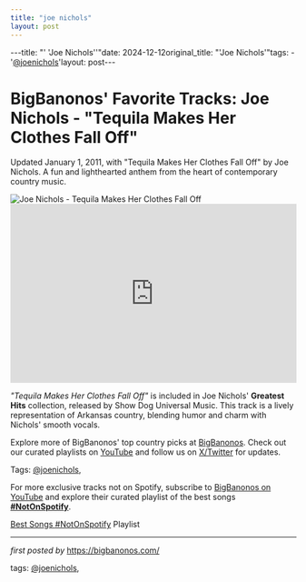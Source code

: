 ```yaml
---
title: "joe nichols"
layout: post
---
```

---title: "' 'Joe Nichols''"date: 2024-12-12original_title: "'Joe Nichols'"tags:  - '[@joenichols](/tags/joenichols/)'layout: post---<!-- Post Title --><h1 >BigBanonos' Favorite Tracks: Joe Nichols - "Tequila Makes Her Clothes Fall Off"</h1> <!-- Introductory Text --><p >Updated January 1, 2011, with "Tequila Makes Her Clothes Fall Off" by Joe Nichols. A fun and lighthearted anthem from the heart of contemporary country music.</p> <!-- Featured Image --><div > <img src="https://people.com/thmb/OKDUN08zPmcukACsZp1CkLHNEvI=/1500x0/filters:no_upscale():max_bytes(150000):strip_icc():focal(999x0:1001x2)/JoeNichols-1F1A9811rt-FX-2000-11c0e135c94b4d9fa498ec67a46068c4.jpg" alt="Joe Nichols - Tequila Makes Her Clothes Fall Off" /></div> <!-- YouTube Video Embed --><div > <iframe width="100%" height="315" src="https://www.youtube.com/embed/Nj2700em-JQ" title="Joe Nichols - 'Tequila Makes Her Clothes Fall Off' (Closed Captioned)" frameborder="0" allow="accelerometer; autoplay; encrypted-media; gyroscope; picture-in-picture; web-share" referrerpolicy="strict-origin-when-cross-origin" allowfullscreen></iframe></div> <!-- Song Information --><div > <p><em>"Tequila Makes Her Clothes Fall Off"</em> is included in Joe Nichols' <strong>Greatest Hits</strong> collection, released by Show Dog Universal Music. This track is a lively representation of Arkansas country, blending humor and charm with Nichols' smooth vocals.</p></div> <!-- Footer Links --><div > <p>Explore more of BigBanonos' top country picks at <a href="https://bigbanonos.com/" target="_blank">BigBanonos</a>. Check out our curated playlists on <a href="https://www.youtube.com/[@BigBanonos](/tags/BigBanonos/)" target="_blank">YouTube</a> and follow us on <a href="https://x.com/bigbanonos" target="_blank">X/Twitter</a> for updates.</p></div> <!-- Tags --><p >Tags: [@joenichols](/tags/joenichols/),</p><!--Subscribe and Playlist Links--><div>    <p>For more exclusive tracks not on Spotify, subscribe to <a href="https://www.youtube.com/[@BigBanonos](/tags/BigBanonos/)" target="_blank">BigBanonos on YouTube</a> and explore their curated playlist of the best songs <strong>[#NotOnSpotify](/tags/NotOnSpotify/)</strong>.</p>    <p><a href="https://www.youtube.com/playlist?list=PLtuNtuTatqI0kFahUCbtbfenC_ET5O_tr" target="_blank">Best Songs [#NotOnSpotify](/tags/NotOnSpotify/) Playlist<br /></a></p></div><hr /><p><em>first posted by</em> <a href="https://bigbanonos.com/" rel="noopener" target="_new">https://bigbanonos.com/</a></p><p>tags: [@joenichols](/tags/joenichols/),</p>
